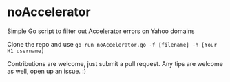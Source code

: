 # noAccelerator
Simple Go script to filter out Accelerator errors on Yahoo domains

Clone the repo and use ```go run noAccelerator.go -f [filename] -h [Your H1 username]```

Contributions are welcome, just submit a pull request. Any tips are welcome as well, open up an issue. :)
